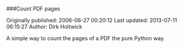 ###Count PDF pages

Originally published: 2006-06-27 00:20:12
Last updated: 2013-07-11 06:15:27
Author: Dirk Holtwick

A simple way to count the pages of a PDF the pure Python way.